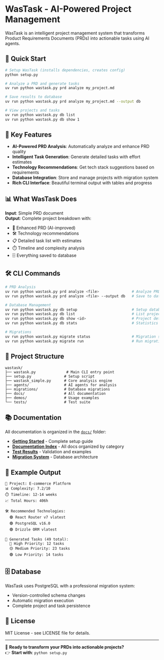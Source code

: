 # WasTask - AI-Powered Project Management

WasTask is an intelligent project management system that transforms Product Requirements Documents (PRDs) into actionable tasks using AI agents.

## 🚀 Quick Start

```bash
# Setup WasTask (installs dependencies, creates config)
python setup.py

# Analyze a PRD and generate tasks  
uv run python wastask.py prd analyze my_project.md

# Save results to database
uv run python wastask.py prd analyze my_project.md --output db

# View projects and tasks
uv run python wastask.py db list
uv run python wastask.py db show 1
```

## 🎯 Key Features

- **AI-Powered PRD Analysis**: Automatically analyze and enhance PRD quality
- **Intelligent Task Generation**: Generate detailed tasks with effort estimates  
- **Technology Recommendations**: Get tech stack suggestions based on requirements
- **Database Integration**: Store and manage projects with migration system
- **Rich CLI Interface**: Beautiful terminal output with tables and progress

## 📊 What WasTask Does

**Input**: Simple PRD document  
**Output**: Complete project breakdown with:
- 📝 Enhanced PRD (AI-improved)
- 🛠️ Technology recommendations
- 📋 Detailed task list with estimates
- ⏱️ Timeline and complexity analysis
- 🗄️ Everything saved to database

## 🛠️ CLI Commands

```bash
# PRD Analysis
uv run python wastask.py prd analyze <file>               # Analyze PRD
uv run python wastask.py prd analyze <file> --output db   # Save to database

# Database Management  
uv run python wastask.py db setup                         # Setup database
uv run python wastask.py db list                          # List projects
uv run python wastask.py db show <id>                     # Project details
uv run python wastask.py db stats                         # Statistics

# Migrations
uv run python wastask.py migrate status                   # Migration status
uv run python wastask.py migrate run                      # Run migrations
```

## 📁 Project Structure

```
wastask/
├── wastask.py              # Main CLI entry point
├── setup.py               # Setup script
├── wastask_simple.py      # Core analysis engine
├── agents/                # AI agents for analysis
├── migrations/            # Database migrations
├── docs/                  # All documentation
├── demos/                 # Usage examples
└── tests/                 # Test suite
```

## 📚 Documentation

All documentation is organized in the [`docs/`](docs/) folder:

- **[Getting Started](docs/README.md)** - Complete setup guide
- **[Documentation Index](docs/INDEX.md)** - All docs organized by category
- **[Test Results](docs/test_results.md)** - Validation and examples
- **[Migration System](docs/migrations_implementation_summary.md)** - Database architecture

## 🎉 Example Output

```
🎯 Project: E-commerce Platform
📊 Complexity: 7.2/10
⏱️ Timeline: 12-14 weeks
📈 Total Hours: 406h

🛠️ Recommended Technologies:
  🟢 React Router v7 vlatest
  🟢 PostgreSQL v16.0
  🟢 Drizzle ORM vlatest

📝 Generated Tasks (49 total):
  🔴 High Priority: 12 tasks
  🟡 Medium Priority: 23 tasks
  🟢 Low Priority: 14 tasks
```

## 🗄️ Database

WasTask uses PostgreSQL with a professional migration system:
- Version-controlled schema changes
- Automatic migration execution
- Complete project and task persistence

## 📄 License

MIT License - see LICENSE file for details.

---

🚀 **Ready to transform your PRDs into actionable projects?**  
👉 **Start with**: `python setup.py`